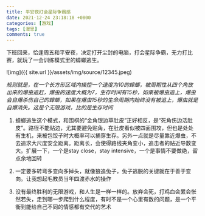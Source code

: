 ```yaml
---
title: 平安夜打会星际争霸感
date: 2021-12-24 23:18:18 +0800
categories: [游戏]
tags: [漫思] 
comments: true
---
```


下班回来，恰逢周五和平安夜，决定打开尘封的电脑，打会星际争霸，无力打比赛，就玩了一会训练模式里的蟑螂逃生。

![img]({{ site.url }}/assets/img/source/12345.jpeg)

*规则就是，在一个长方形区域内操控一个速度为10的蟑螂，被周期性从四个角放出来的爆虫追赶，爆虫的速度大概为7，生存时间有15秒，如果被爆虫追上，爆虫会自爆杀伤自己的蟑螂，如果在爆虫15秒的生命周期内始终没有被追上，爆虫就是自爆消失。这是个无限游戏，比的是生存时间*

1. 蟑螂逃生这个模式，和围棋的“金角银边草肚皮”正好相反，是“死角伤边活肚皮”。路径不能贴边，尤其要避免贴角，在肚皮看似被四面围攻，但也是处处有生机，来被包饺子时大概率可以捅穿生存。另外一点就是尽量靠近爆虫，不去追求大尺度安全距离。距离长，会使得路线夹角变小，追击者的贴近导数变大。扩展一下，一个是stay close，stay intensive，一个是事情不要做绝，留点余地回转

2. 一定要多转弯多变向多掉头，就像狼追兔子，兔子逃脱的关键就在于善于变向。让我想起毛教员当年四渡赤水的操作

3. 没有最终胜利的无限游戏，和人生是一样一样的。放弃会死，打鸡血会累会怅然若失，走到哪一步爬到什么程度，有时不是一个心里有数的问题，是一个平衡到能给自己不同的情感都有交代的艺术

